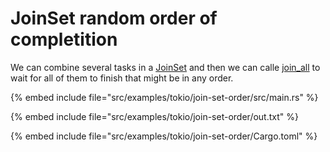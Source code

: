 # JoinSet random order of completition

We can combine several tasks in a [JoinSet](https://docs.rs/tokio/latest/tokio/task/struct.JoinSet.html)
and then we can calle [join_all](https://docs.rs/tokio/latest/tokio/task/struct.JoinSet.html#method.join_all) to wait for all of them to finish
that might be in any order.


{% embed include file="src/examples/tokio/join-set-order/src/main.rs" %}

{% embed include file="src/examples/tokio/join-set-order/out.txt" %}

{% embed include file="src/examples/tokio/join-set-order/Cargo.toml" %}
